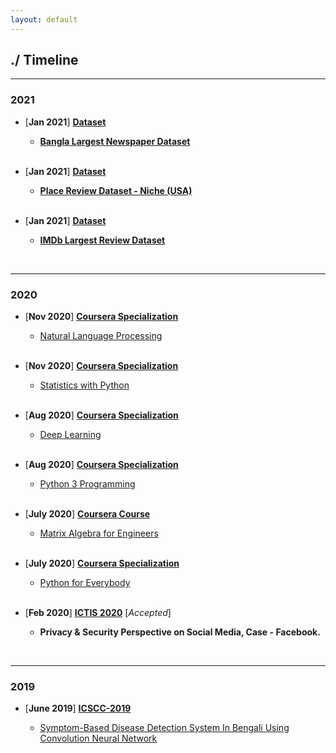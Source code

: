 ```yaml
---
layout: default
---
```


## ./ Timeline
---------------------------------------------------------------------------------------------------
### 2021






* [**Jan 2021**] [**Dataset**](https://e-biswas.github.io/projects/#datasets) 

  - [**Bangla Largest Newspaper Dataset**](https://www.kaggle.com/ebiswas/bangla-largest-newspaper-dataset)
  
  <br>
  
* [**Jan 2021**] [**Dataset**](https://e-biswas.github.io/projects/#datasets) 

  - [**Place Review Dataset - Niche (USA)**](https://www.kaggle.com/ebiswas/place-review-dataset-niche-usa) 
  
  <br>
  
* [**Jan 2021**] [**Dataset**](https://e-biswas.github.io/projects/#datasets) 

  - [**IMDb Largest Review Dataset**](https://www.kaggle.com/ebiswas/imdb-review-dataset)

<br>

---------------------------------------------------------------------------------------------------
### 2020

* [**Nov 2020**] [**Coursera Specialization**](https://www.coursera.org/specializations/natural-language-processing)

  - [Natural Language Processing](https://www.coursera.org/account/accomplishments/specialization/certificate/PZL3PU3Z3ZUP)

  <br>
  
* [**Nov 2020**] [**Coursera Specialization**](https://www.coursera.org/specializations/statistics-with-python)

  - [Statistics with Python](https://www.coursera.org/account/accomplishments/specialization/certificate/CQ6X73RP79MY)

  <br>
  
* [**Aug 2020**] [**Coursera Specialization**](https://www.coursera.org/specializations/deep-learning)

  - [Deep Learning](https://www.coursera.org/account/accomplishments/specialization/certificate/V3B45GN75NXW)

  <br>
  
* [**Aug 2020**] [**Coursera Specialization**](https://www.coursera.org/specializations/python-3-programming)

  - [Python 3 Programming](https://www.coursera.org/account/accomplishments/specialization/certificate/Y5RZ8AUJU58R)

  <br>
  
* [**July 2020**] [**Coursera Course**](https://www.coursera.org/learn/matrix-algebra-engineers)

  - [Matrix Algebra for Engineers](https://www.coursera.org/account/accomplishments/certificate/H5Y6JSL9Q38Y)

  <br>
  
* [**July 2020**] [**Coursera Specialization**](https://www.coursera.org/specializations/python)

  - [Python for Everybody](https://www.coursera.org/account/accomplishments/specialization/certificate/E9DABWDVM2JN)

  <br>
  
* [**Feb 2020**] [**ICTIS 2020**](https://ictis.in/home.php) [*Accepted*]
  - **Privacy & Security Perspective on Social Media, Case - Facebook.**

<br>

---------------------------------------------------------------------------------------------------
### 2019

* [**June 2019**] [**ICSCC-2019**](http://icscc.online/index.php)

  - [Symptom-Based Disease Detection System In Bengali Using Convolution Neural Network](https://www.researchgate.net/publication/335935059_Symptom-Based_Disease_Detection_System_In_Bengali_Using_Convolution_Neural_Network)
